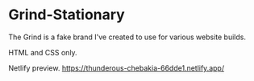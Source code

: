 # Grind-Stationary
The Grind is a fake brand I've created to use for various website builds. 

HTML and CSS only.

Netlify preview. 
https://thunderous-chebakia-66dde1.netlify.app/ 
